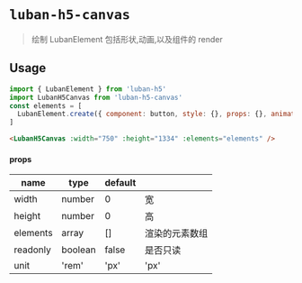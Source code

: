 # `luban-h5-canvas`

> 绘制 LubanElement 包括形状,动画,以及组件的 render

## Usage

```js
import { LubanElement } from 'luban-h5'
import LubanH5Canvas from 'luban-h5-canvas'
const elements = [
  LubanElement.create({ component: button, style: {}, props: {}, animations: [] })
]
```

```html
<LubanH5Canvas :width="750" :height="1334" :elements="elements" />
```

#### props

| name     | type    | default |                |
| -------- | ------- | ------- | -------------- |
| width    | number  | 0       | 宽             |
| height   | number  | 0       | 高             |
| elements | array   | []      | 渲染的元素数组 |
| readonly | boolean | false   | 是否只读       |
| unit     | 'rem'   | 'px'    | 'px'           | 渲染的元素形状单位 |
